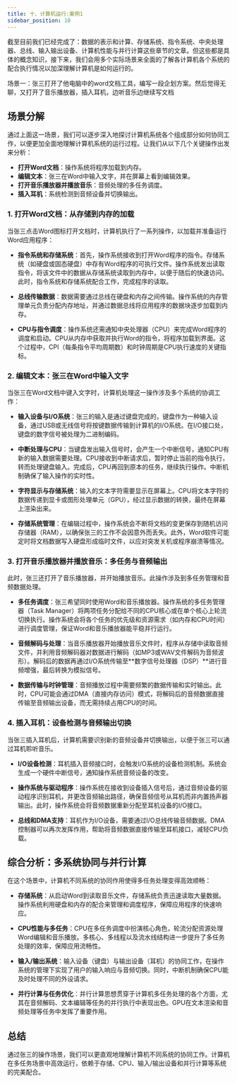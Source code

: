 ```yaml
---
title: 十、计算机运行:案例1
sidebar_position: 10
---
```


截至目前我们已经完成了：数据的表示和计算、存储系统、指令系统、中央处理器、总线、输入输出设备、计算机性能与并行计算这些章节的文章。但这些都是具体的概念知识，接下来，我们会用多个实际场景来全面的了解各计算机各个系统的配合执行情况以加深理解计算机是如何运行的。

场景一：张三打开了他电脑中的word文档工具，编写一段企划方案。然后觉得无聊，又打开了音乐播放器，插入耳机，边听音乐边继续写文档

## 场景分解
通过上面这一场景，我们可以逐步深入地探讨计算机系统各个组成部分如何协同工作，以便更加全面地理解计算机系统的运行过程。让我们从以下几个关键操作出发来分析：

* **打开Word文档**：操作系统将程序加载到内存。
* **编辑文本**：张三在Word中输入文字，并在屏幕上看到编辑效果。
* **打开音乐播放器并播放音乐**：音频处理的多任务调度。
* **插入耳机**：系统检测到音频设备并切换输出。

### 1. 打开Word文档：从存储到内存的加载
当张三点击Word图标打开文档时，计算机执行了一系列操作，以加载并准备运行Word应用程序：

* **指令系统和存储系统**：首先，操作系统接收到打开Word程序的指令。存储系统（如硬盘或固态硬盘）中存有Word程序的可执行文件。操作系统发出读取指令，将该文件中的数据从存储系统读取到内存中，以便于随后的快速访问。此时，指令系统和存储系统配合工作，完成程序的读取。

* **总线传输数据**：数据需要通过总线在硬盘和内存之间传输。操作系统的内存管理单元负责分配内存地址，并通过数据总线将应用程序的数据块逐步加载到内存。

* **CPU与指令调度**：操作系统还需通知中央处理器（CPU）来完成Word程序的调度和启动。CPU从内存中获取并执行Word的指令，将程序加载到界面。这个过程中，CPI（每条指令平均周期数）和时钟周期是CPU执行速度的关键指标。

### 2. 编辑文本：张三在Word中输入文字
当张三在Word文档中键入文字时，计算机处理这一操作涉及多个系统的协调工作：

* **输入设备与I/O系统**：张三的输入是通过键盘完成的，键盘作为一种输入设备，通过USB或无线信号将按键数据传输到计算机的I/O系统。在I/O接口处，键盘的数字信号被处理为二进制编码。

* **中断处理与CPU**：当键盘发出输入信号时，会产生一个中断信号，通知CPU有新的输入数据需要处理。CPU接收到中断请求后，暂时停止当前的指令执行，转而处理键盘输入。完成后，CPU再回到原本的任务，继续执行操作。中断机制确保了输入操作的实时性。

* **字符显示与存储系统**：输入的文本字符需要显示在屏幕上。CPU将文本字符的数据传递到显卡或图形处理单元（GPU），经过显示数据的转换，最终在屏幕上渲染出来。

* **存储系统管理**：在编辑过程中，操作系统会不断将文档的变更保存到随机访问存储器（RAM），以确保张三的工作不会因意外而丢失。此外，Word软件可能定时将文档数据写入硬盘形成临时文件，以应对突发关机或程序崩溃等情况。

### 3. 打开音乐播放器并播放音乐：多任务与音频输出
此时，张三还打开了音乐播放器，并开始播放音乐。此操作涉及到多任务管理和音频数据处理。

* **多任务调度**：张三希望同时使用Word和音乐播放器。操作系统的多任务管理器（Task Manager）将两项任务分配给不同的CPU核心或在单个核心上轮流切换执行。操作系统会将各个任务的优先级和资源需求（如内存和CPU时间）进行调度管理，保证Word和音乐播放器能平稳并行运行。

* **音频解码与处理**：当音乐播放器开始播放音乐文件时，程序从存储中读取音频文件，并利用音频解码器对数据进行解码（如MP3或WAV文件解码为音频波形）。解码后的数据再通过I/O系统传输至**数字信号处理器（DSP）**进行音频增强，最后转换为模拟信号。

* **数据传输与时钟管理**：音频播放过程中需要频繁的数据传输和实时输出。此时，CPU可能会通过DMA（直接内存访问）模式，将解码后的音频数据直接传输至音频输出设备，而无需持续占用CPU的时间。

### 4. 插入耳机：设备检测与音频输出切换
当张三插入耳机后，计算机需要识别新的音频设备并切换输出，以便于张三可以通过耳机聆听音乐。

* **I/O设备检测**：耳机插入音频接口时，会触发I/O系统的设备检测机制。系统会生成一个硬件中断信号，通知操作系统音频设备的改变。

* **操作系统与驱动程序**：操作系统在接收到设备插入信号后，通过音频设备的驱动程序识别耳机，并更改音频输出路径，确保音频信号从耳机而非内置扬声器输出。此时，操作系统会将音频数据重新分配至耳机设备的I/O接口。

* **总线和DMA支持**：耳机作为I/O设备，需要通过I/O总线传输音频数据。DMA控制器可以再次发挥作用，帮助将音频数据直接传输至耳机接口，减轻CPU负载。

## 综合分析：多系统协同与并行计算
在这个场景中，计算机不同系统的协同作用使得多任务处理变得高效顺畅：

* **存储系统**：从启动Word到读取音乐文件，存储系统负责迅速读取大量数据。操作系统利用硬盘和内存的配合来管理和调度程序，保障应用程序的快速响应。

* **CPU性能与多任务**：CPU在多任务调度中扮演核心角色，轮流分配资源处理Word编辑和音乐播放。多核心、多线程以及流水线结构进一步提升了多任务处理的效率，保障应用流畅性。

* **输入/输出系统**：输入设备（键盘）与输出设备（耳机）的协同工作，在操作系统的管理下实现了用户的输入响应与音频切换。同时，中断机制确保CPU能及时处理不同的外设请求。

* **并行计算与任务优化**：并行计算思想贯穿于计算机多任务处理的各个方面，尤其在音频解码、文本编辑等任务的并行执行中表现出色。GPU在文本渲染和音频处理等任务中发挥了重要作用。

## 总结
通过张三的操作场景，我们可以更直观地理解计算机不同系统的协同工作。计算机在多任务场景中高效运行，依赖于存储、CPU、输入/输出设备和并行计算等系统的完美配合。